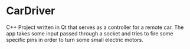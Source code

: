 # CarDriver

C++ Project written in Qt that serves as a controller for a remote car. The app takes some input passed through a socket and tries to fire some specific pins in order to turn some small electric motors.
